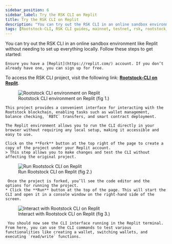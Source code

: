 ```yaml
---
sidebar_position: 6
sidebar_label: Try the RSK CLI on Replit
title: Try the RSK CLI on Replit
description: "You can try out the RSK CLI in an online sandbox environment like Replit without needing to set up everything locally" 
tags: [Rootstock-CLI, RSK CLI guides, mainnet, testnet, rsk, rootstock, dApps, smart contracts, solidity]
---
```


You can try out the RSK CLI in an online sandbox environment like Replit without needing to set up everything locally. Follow these steps to get started:

<Steps>
  <Step title="Create an Account with Replit">

    Ensure you have a [Replit](https://replit.com/) account. If you don’t already have one, you can sign up for free.

  </Step>
  <Step title="Access the Project">
  
   To access the RSK CLI project, visit the following link: **[Rootstock-CLI on Replit](https://replit.com/@rootstockDevX/Rootstock-CLI#README.md)**.  

  <figure>
      <img src="/img/guides/rsk-cli/replit-dashboard.png" alt="Rootstock CLI environment on Replit"/>
      <figcaption>Rootstock CLI environment on Replit (fig 1.)</figcaption>
  </figure>

    This project provides a convenient interface for interacting with the Rootstock blockchain, enabling tasks such as wallet management, balance checking, `RBTC` transfers, and smart contract deployment. 
    
    The Replit environment allows you to run the CLI directly in your browser without requiring any local setup, making it accessible and easy to use.

  </Step>
  <Step title="Fork the Project">
   
    Click on the **Fork** button at the top right of the page to create a copy of the project under your Replit account. 
    > This step allows you to make changes and test the CLI without affecting the original project.

  </Step>
  <Step title=" Run the Project">
   <figure>
      <img src="/img/guides/rsk-cli/rskcli-replit.png" alt="Run Rootstock CLI on Replit"/>
      <figcaption>Run Rootstock CLI on Replit (fig 2.)</figcaption>
    </figure>
    
     Once the project is forked, you’ll see the code editor and the options for running the project.  
    * Click the **Run** button at the top of the page. This will start the CLI and open it in a console window on the right-hand side of the screen.
  </Step>
  <Step title="Interact with the CLI">
    <figure>
    <img src="/img/guides/rsk-cli/Interact-replit.png" alt="Interact with Rootstock CLI on Replit"/>
      <figcaption>Interact with Rootstock CLI on Replit (fig 3.)</figcaption>
    </figure>

     You should now see the CLI interface running in the Replit terminal. From here, you can use the CLI commands to test various functionalities like creating a wallet, switching wallets, and executing `read/write` functions.
  </Step>
 </Steps>
